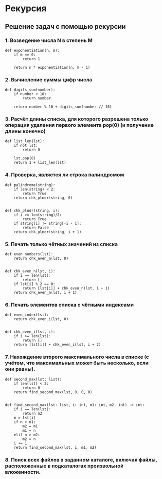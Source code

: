 # Рекурсия

## Решение задач с помощью рекурсии

### 1. Возведение числа N в степень M
```
def exponentiation(n, m):
    if m == 0:
        return 1

    return n * exponentiation(n, m - 1)
```

### 2. Вычисление суммы цифр числа
```
def digits_sum(number):
    if number < 10:
        return number

    return number % 10 + digits_sum(number // 10)
```
### 3. Расчёт длины списка, для которого разрешена только операция удаления первого элемента pop(0) (и получение длины конечно)
```
def list_len(lst):
    if not lst:
        return 0

    lst.pop(0)
    return 1 + list_len(lst)
```
### 4. Проверка, является ли строка палиндромом
```
def palindrome(string):
    if len(string) < 2:
        return True
    return chk_plndr(string, 0)


def chk_plndr(string, i):
    if i >= len(string)/2:
        return True
    if string[i] != string[-i - 1]:
        return False
    return chk_plndr(string, i + 1)
```
### 5. Печать только чётных значений из списка
```
def even_numbers(lst):
    return chk_even_n(lst, 0)


def chk_even_n(lst, i):
    if i == len(lst):
        return []
    if lst[i] % 2 == 0:
        return [lst[i]] + chk_even_n(lst, i + 1)
    return chk_even_n(lst, i + 1)
```
### 6. Печать элементов списка с чётными индексами
```
def even_index(lst):
    return chk_even_i(lst, 0)


def chk_even_i(lst, i):
    if i >= len(lst):
        return []
    return [lst[i]] + chk_even_i(lst, i + 2)
```
### 7. Нахождение второго максимального числа в списке (с учётом, что максимальных может быть несколько, если они равны).
```
def second_max(lst: list):
    if len(lst) < 2:
        return 0
    return find_second_max(lst, 0, 0, 0)


def find_second_max(lst: list, i: int, m1: int, m2: int) -> int:
    if i == len(lst):
        return m2
    n = lst[i]
    if n > m1:
        m2 = m1
        m1 = n
    elif n > m2:
        m2 = n
    i += 1
    return find_second_max(lst, i, m1, m2)
```
### 8. Поиск всех файлов в заданном каталоге, включая файлы, расположенные в подкаталогах произвольной вложенности.
```

```